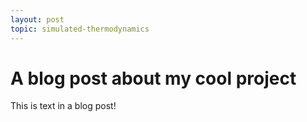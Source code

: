 ```yaml
---
layout: post
topic: simulated-thermodynamics
---
```


# A blog post about my cool project

This is text in a blog post!
